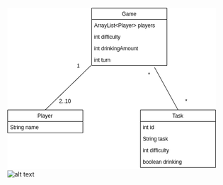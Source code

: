 ![alt text](https://raw.githubusercontent.com/ihqminna/PartyPeli/master/Partypeli/partypeli.png)
![alt text](https://raw.githubusercontent.com/ihqminna/PartyPeli/master/Partypeli/getNextPlayerName.png)
